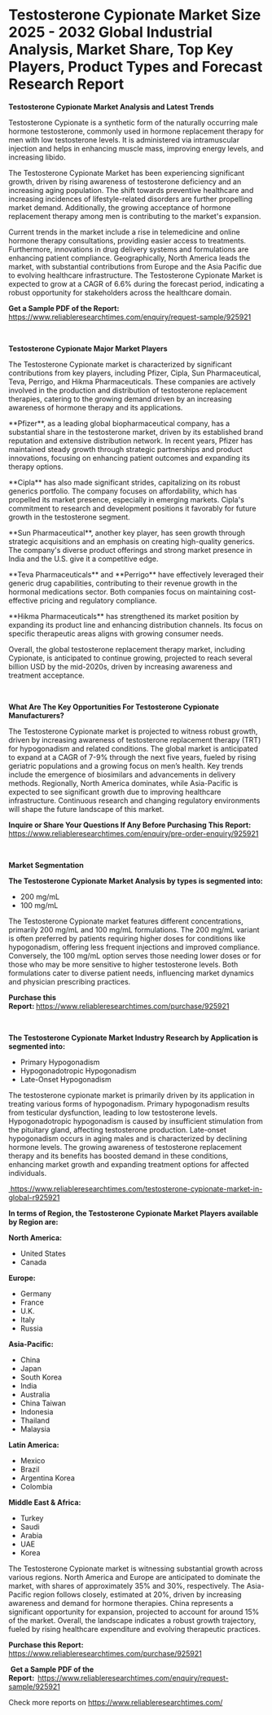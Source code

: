 <p><h1>Testosterone Cypionate Market Size 2025 - 2032 Global Industrial Analysis, Market Share, Top Key Players, Product Types and Forecast Research Report</h1></p><p><strong>Testosterone Cypionate Market Analysis and Latest Trends</strong></p>
<p><p>Testosterone Cypionate is a synthetic form of the naturally occurring male hormone testosterone, commonly used in hormone replacement therapy for men with low testosterone levels. It is administered via intramuscular injection and helps in enhancing muscle mass, improving energy levels, and increasing libido.</p><p>The Testosterone Cypionate Market has been experiencing significant growth, driven by rising awareness of testosterone deficiency and an increasing aging population. The shift towards preventive healthcare and increasing incidences of lifestyle-related disorders are further propelling market demand. Additionally, the growing acceptance of hormone replacement therapy among men is contributing to the market's expansion.</p><p>Current trends in the market include a rise in telemedicine and online hormone therapy consultations, providing easier access to treatments. Furthermore, innovations in drug delivery systems and formulations are enhancing patient compliance. Geographically, North America leads the market, with substantial contributions from Europe and the Asia Pacific due to evolving healthcare infrastructure. The Testosterone Cypionate Market is expected to grow at a CAGR of 6.6% during the forecast period, indicating a robust opportunity for stakeholders across the healthcare domain.</p></p>
<p><strong>Get a Sample PDF of the Report:&nbsp;</strong> <a href="https://www.reliableresearchtimes.com/enquiry/request-sample/925921?utm_campaign=3005&utm_medium=2&utm_source=Github&utm_content=ia&utm_term=08032025&utm_id=testosterone-cypionate">https://www.reliableresearchtimes.com/enquiry/request-sample/925921</a></p>
<p>&nbsp;</p>
<p><strong>Testosterone Cypionate Major Market Players</strong></p>
<p><p>The Testosterone Cypionate market is characterized by significant contributions from key players, including Pfizer, Cipla, Sun Pharmaceutical, Teva, Perrigo, and Hikma Pharmaceuticals. These companies are actively involved in the production and distribution of testosterone replacement therapies, catering to the growing demand driven by an increasing awareness of hormone therapy and its applications.</p><p>**Pfizer**, as a leading global biopharmaceutical company, has a substantial share in the testosterone market, driven by its established brand reputation and extensive distribution network. In recent years, Pfizer has maintained steady growth through strategic partnerships and product innovations, focusing on enhancing patient outcomes and expanding its therapy options.</p><p>**Cipla** has also made significant strides, capitalizing on its robust generics portfolio. The company focuses on affordability, which has propelled its market presence, especially in emerging markets. Cipla's commitment to research and development positions it favorably for future growth in the testosterone segment.</p><p>**Sun Pharmaceutical**, another key player, has seen growth through strategic acquisitions and an emphasis on creating high-quality generics. The company's diverse product offerings and strong market presence in India and the U.S. give it a competitive edge.</p><p>**Teva Pharmaceuticals** and **Perrigo** have effectively leveraged their generic drug capabilities, contributing to their revenue growth in the hormonal medications sector. Both companies focus on maintaining cost-effective pricing and regulatory compliance.</p><p>**Hikma Pharmaceuticals** has strengthened its market position by expanding its product line and enhancing distribution channels. Its focus on specific therapeutic areas aligns with growing consumer needs.</p><p>Overall, the global testosterone replacement therapy market, including Cypionate, is anticipated to continue growing, projected to reach several billion USD by the mid-2020s, driven by increasing awareness and treatment acceptance.</p></p>
<p>&nbsp;</p>
<p><strong>What Are The Key Opportunities For Testosterone Cypionate Manufacturers?</strong></p>
<p><p>The Testosterone Cypionate market is projected to witness robust growth, driven by increasing awareness of testosterone replacement therapy (TRT) for hypogonadism and related conditions. The global market is anticipated to expand at a CAGR of 7-9% through the next five years, fueled by rising geriatric populations and a growing focus on men’s health. Key trends include the emergence of biosimilars and advancements in delivery methods. Regionally, North America dominates, while Asia-Pacific is expected to see significant growth due to improving healthcare infrastructure. Continuous research and changing regulatory environments will shape the future landscape of this market.</p></p>
<p><strong>Inquire or Share Your Questions If Any Before Purchasing This Report:</strong> <a href="https://www.reliableresearchtimes.com/enquiry/pre-order-enquiry/925921?utm_campaign=3005&utm_medium=2&utm_source=Github&utm_content=ia&utm_term=08032025&utm_id=testosterone-cypionate">https://www.reliableresearchtimes.com/enquiry/pre-order-enquiry/925921</a></p>
<p>&nbsp;</p>
<p><strong>Market Segmentation</strong></p>
<p><strong>The Testosterone Cypionate Market Analysis by types is segmented into:</strong></p>
<p><ul><li>200 mg/mL</li><li>100 mg/mL</li></ul></p>
<p><p>The Testosterone Cypionate market features different concentrations, primarily 200 mg/mL and 100 mg/mL formulations. The 200 mg/mL variant is often preferred by patients requiring higher doses for conditions like hypogonadism, offering less frequent injections and improved compliance. Conversely, the 100 mg/mL option serves those needing lower doses or for those who may be more sensitive to higher testosterone levels. Both formulations cater to diverse patient needs, influencing market dynamics and physician prescribing practices.</p></p>
<p><strong>Purchase this Report:&nbsp;</strong><a href="https://www.reliableresearchtimes.com/purchase/925921?utm_campaign=3005&utm_medium=2&utm_source=Github&utm_content=ia&utm_term=08032025&utm_id=testosterone-cypionate">https://www.reliableresearchtimes.com/purchase/925921</a></p>
<p>&nbsp;</p>
<p><strong>The Testosterone Cypionate Market Industry Research by Application is segmented into:</strong></p>
<p><ul><li>Primary Hypogonadism</li><li>Hypogonadotropic Hypogonadism</li><li>Late-Onset Hypogonadism</li></ul></p>
<p><p>The testosterone cypionate market is primarily driven by its application in treating various forms of hypogonadism. Primary hypogonadism results from testicular dysfunction, leading to low testosterone levels. Hypogonadotropic hypogonadism is caused by insufficient stimulation from the pituitary gland, affecting testosterone production. Late-onset hypogonadism occurs in aging males and is characterized by declining hormone levels. The growing awareness of testosterone replacement therapy and its benefits has boosted demand in these conditions, enhancing market growth and expanding treatment options for affected individuals.</p></p>
<p><a href="https://www.reliableresearchtimes.com/testosterone-cypionate-market-in-global-r925921?utm_campaign=3005&utm_medium=2&utm_source=Github&utm_content=ia&utm_term=08032025&utm_id=testosterone-cypionate">&nbsp;https://www.reliableresearchtimes.com/testosterone-cypionate-market-in-global-r925921</a></p>
<p><strong>In terms of Region, the Testosterone Cypionate Market Players available by Region are:</strong></p>
<p>
    <p> <strong> North America: </strong>
        <ul>
            <li>United States</li>
            <li>Canada</li>
        </ul>
        </p> 
    <p> <strong> Europe: </strong>
        <ul>
            <li>Germany</li>
            <li>France</li>
            <li>U.K.</li>
            <li>Italy</li>
            <li>Russia</li>
        </ul>
        </p> 
    <p> <strong> Asia-Pacific: </strong>
        <ul>
            <li>China</li>
            <li>Japan</li>
            <li>South Korea</li>
            <li>India</li>
            <li>Australia</li>
            <li>China Taiwan</li>
            <li>Indonesia</li>
            <li>Thailand</li>
            <li>Malaysia</li>
        </ul>
        </p> 
    <p> <strong> Latin America: </strong>
        <ul>
            <li>Mexico</li>
            <li>Brazil</li>
            <li>Argentina Korea</li>
            <li>Colombia</li>
        </ul>
        </p> 
    <p> <strong> Middle East & Africa: </strong>
        <ul>
            <li>Turkey</li>
            <li>Saudi</li>
            <li>Arabia</li>
            <li>UAE</li>
            <li>Korea</li>
        </ul>
    </p>
    </p>
<p><p>The Testosterone Cypionate market is witnessing substantial growth across various regions. North America and Europe are anticipated to dominate the market, with shares of approximately 35% and 30%, respectively. The Asia-Pacific region follows closely, estimated at 20%, driven by increasing awareness and demand for hormone therapies. China represents a significant opportunity for expansion, projected to account for around 15% of the market. Overall, the landscape indicates a robust growth trajectory, fueled by rising healthcare expenditure and evolving therapeutic practices.</p></p>
<p><strong>Purchase this Report: </strong><a href="https://www.reliableresearchtimes.com/purchase/925921?utm_campaign=3005&utm_medium=2&utm_source=Github&utm_content=ia&utm_term=08032025&utm_id=testosterone-cypionate">https://www.reliableresearchtimes.com/purchase/925921</a></p>
<p>&nbsp;<strong>Get a Sample PDF of the Report:&nbsp;&nbsp;</strong><a href="https://www.reliableresearchtimes.com/enquiry/request-sample/925921?utm_campaign=3005&utm_medium=2&utm_source=Github&utm_content=ia&utm_term=08032025&utm_id=testosterone-cypionate">https://www.reliableresearchtimes.com/enquiry/request-sample/925921</a></p>
<p><strong></strong></p>
<p>Check more reports on <a href="https://www.reliableresearchtimes.com/?utm_campaign=3005&utm_medium=2&utm_source=Github&utm_content=ia&utm_term=08032025&utm_id=testosterone-cypionate">https://www.reliableresearchtimes.com/</a></p>